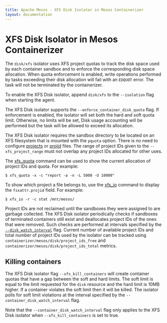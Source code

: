 ```yaml
---
title: Apache Mesos - XFS Disk Isolator in Mesos Containerizer
layout: documentation
---
```


# XFS Disk Isolator in Mesos Containerizer

The `disk/xfs` isolator uses XFS project quotas to track the disk space
used by each container sandbox and to enforce the corresponding disk
space allocation. When quota enforcement is enabled, write operations
performed by tasks exceeding their disk allocation will fail with an
`EDQUOT` error. The task will not be terminated by the containerizer.

To enable the XFS Disk isolator, append `disk/xfs` to the `--isolation`
flag when starting the agent.

The XFS Disk isolator supports the `--enforce_container_disk_quota` flag.
If enforcement is enabled, the isolator will set both the hard and soft
quota limit. Otherwise, no limits will be set, Disk usage accounting
will be performed but the task will be allowed to exceed its allocation.

The XFS Disk isolator requires the sandbox directory to be located
on an XFS filesystem that is mounted with the `pquota` option. There
is no need to configure
[projects](http://man7.org/linux/man-pages/man5/projects.5.html)
or [projid](http://man7.org/linux/man-pages/man5/projid.5.html)
files. The range of project IDs given to the `--xfs_project_range`
must not overlap any project IDs allocated for other uses.

The [xfs_quota](http://man7.org/linux/man-pages/man8/xfs_quota.8.html)
command can be used to show the current allocation of project IDs
and quota. For example:

    $ xfs_quota -x -c "report -a -n -L 5000 -U 10000"

To show which project a file belongs to, use the
[xfs_io](http://man7.org/linux/man-pages/man8/xfs_io.8.html) command
to display the `fsxattr.projid` field. For example:

    $ xfs_io -r -c stat /mnt/mesos/

Project IDs are not reclaimed until the sandboxes they were assigned to
are garbage collected. The XFS Disk isolator periodically checks if
sandboxes of terminated containers still exist and deallocates project
IDs of the ones that were removed. Such checks are performed at
intervals specified by the
[`--disk_watch_interval`](configuration/agent.md#disk_watch_interval)
flag. Current number of available project IDs and total number of
project IDs used by the isolator can be tracked using
`containerizer/mesos/disk/project_ids_free` and
`containerizer/mesos/disk/project_ids_total` metrics.

## Killing containers

The XFS Disk isolator flag `--xfs_kill_containers` will create container
quotas that have a gap between the soft and hard limits. The soft limit is
equal to the limit requested for the `disk` resource and the hard limit
is 10MB higher. If a container violates the soft limit then it will be
killed. The isolator polls for soft limit violations at the interval
specified by the `--container_disk_watch_interval` flag.

Note that the `--container_disk_watch_interval` flag only applies to
the XFS Disk isolator when `--xfs_kill_containers` is set to true.
